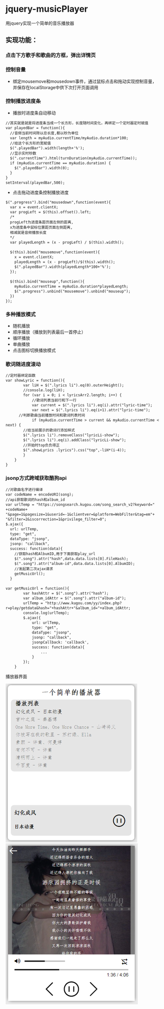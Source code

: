# jquery-musicPlayer
用jquery实现一个简单的音乐播放器
## 实现功能：
### 点击下方歌手和歌曲的方框，弹出详情页
### 控制音量
* 绑定mousemove和mousedown事件，通过鼠标点击和拖动实现控制音量，并保存在localStorage中供下次打开页面调用

### 控制播放进度条
* 播放时进度条自动移动
```
//其实就是就是将进度条当成一个长方形，长度随时间变化，再绑定一个定时器定时赋值
var playedBar = function(){
  //音频当前时间除以总长度,都以秒为单位
  var length = myAudio.currentTime/myAudio.duration*100;
  //给这个长方形的宽赋值
  $(".playedBar").width(length+'%');
  //显示实时秒数
  $(".currentTime").html(turnDuration(myAudio.currentTime));
  if (myAudio.currentTime == myAudio.duration) {
    $(".playedBar").width(0);
  }
}
setInterval(playedBar,500);
```
* 点击拖动进度条控制播放进度
```
$(".progress").bind("mousedown",function(event){
  var x = event.clientX;
  var progLeft = $(this).offset().left;
  /*
  progLeft为进度条距页面左侧的距离,
  x为进度条中鼠标位置距页面左侧距离,
  相减就是音频播放长度
  */
  var playedLength = (x - progLeft) / $(this).width();

  $(this).bind("mousemove",function(event){
    x = event.clientX;
    playedLength = (x - progLeft)/$(this).width();
    $(".playedBar").width(playedLength*100+'%');
  });

  $(this).bind("mouseup",function(){
    myAudio.currentTime = myAudio.duration*playedLength;
    $(".progress").unbind("mousemove").unbind("mouseup");
  })
});
```
### 多种播放模式
* 随机播放
* 顺序播放（播放到列表最后一首停止）
* 循环播放
* 单曲播放
* 点击图标切换播放模式

### 歌词随进度滚动
```
//定时器绑定函数
var showLyric = function(){
		var liH = $(".lyrics li").eq(0).outerHeight();
		//console.log(liH);
		for (var i = 0; i < lyricsArr2.length; i++) {
			//歌词列表当前行和下一行
			var current = $(".lyrics li").eq(i).attr("lyric-time");
			var next = $(".lyrics li").eq(i+1).attr("lyric-time");
      //判断歌曲当前播放时间和歌词列表时间
			if (myAudio.currentTime > current && myAudio.currentTime < next) {
        //给当前展示的歌词行添加样式
		$(".lyrics li").removeClass("lyricLi-show");
		$(".lyrics li").eq(i).addClass("lyricLi-show");
		//开始时top负负得正
		$(".showLyrics .lyrics").css("top",-liH*(i-4));
		}
	}
}
```
### jsonp方式跨域获取酷狗api
```
//对歌曲名字进行编译
var codeName = encodeURI(song);
//api获取歌词的hash和album_id
var urlTemp = "https://songsearch.kugou.com/song_search_v2?keyword="
+codeName+
"&page=1&pagesize=1&userid=-1&clientver=&platform=WebFilter&tag=em"+
"&filter=2&iscorrection=1&privilege_filter=0";
$.ajax({
  url: urlTemp,
  type: "get",
  dataType: "jsonp",
  jsonp: "callback",
  success: function(data){
    //获取hash和AlbumID,用于下面获取play_url
    $(".song").attr("hash",data.data.lists[0].FileHash);
    $(".song").attr("album-id",data.data.lists[0].AlbumID);
    //发起第二次ajax请求
    getMusicUrl();
  }

var getMusicUrl = function(){
		var hashAttr = $(".song").attr("hash");
		var album_idAttr = $(".song").attr("album-id");
		urlTemp = "http://www.kugou.com/yy/index.php?r=play/getdata&hash="+hashAttr+"&album_id="+album_idAttr;
		console.log(urlTemp);
		$.ajax({
			url: urlTemp,
			type: "get",
			dataType: "jsonp",
			jsonp: "callback",
			jsonpCallback: 'callback',
			success: function(data){
				...
			}
		});
	}
```
播放器界面

![](https://github.com/jiulanrensan/jquery-musicPlayer/blob/master/%E5%BE%AE%E4%BF%A1%E6%88%AA%E5%9B%BE_20181125142639.png)
![](https://github.com/jiulanrensan/jquery-musicPlayer/blob/master/%E5%BE%AE%E4%BF%A1%E6%88%AA%E5%9B%BE_20181125142657.png)
